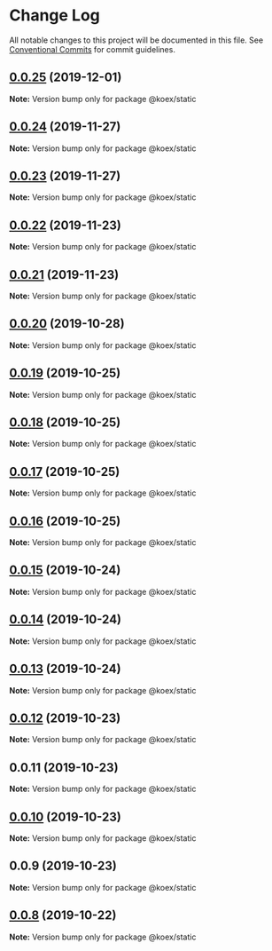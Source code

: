 # Change Log

All notable changes to this project will be documented in this file.
See [Conventional Commits](https://conventionalcommits.org) for commit guidelines.

## [0.0.25](https://github.com/koexjs/static/compare/v0.0.24...v0.0.25) (2019-12-01)

**Note:** Version bump only for package @koex/static





## [0.0.24](https://github.com/koexjs/static/compare/v0.0.23...v0.0.24) (2019-11-27)

**Note:** Version bump only for package @koex/static





## [0.0.23](https://github.com/koexjs/static/compare/v0.0.22...v0.0.23) (2019-11-27)

**Note:** Version bump only for package @koex/static





## [0.0.22](https://github.com/koexjs/static/compare/v0.0.21...v0.0.22) (2019-11-23)

**Note:** Version bump only for package @koex/static





## [0.0.21](https://github.com/koexjs/static/compare/v0.0.20...v0.0.21) (2019-11-23)

**Note:** Version bump only for package @koex/static





## [0.0.20](https://github.com/koexjs/static/compare/v0.0.19...v0.0.20) (2019-10-28)

**Note:** Version bump only for package @koex/static





## [0.0.19](https://github.com/koexjs/static/compare/v0.0.18...v0.0.19) (2019-10-25)

**Note:** Version bump only for package @koex/static





## [0.0.18](https://github.com/koexjs/static/compare/v0.0.17...v0.0.18) (2019-10-25)

**Note:** Version bump only for package @koex/static





## [0.0.17](https://github.com/koexjs/static/compare/v0.0.16...v0.0.17) (2019-10-25)

**Note:** Version bump only for package @koex/static





## [0.0.16](https://github.com/koexjs/static/compare/v0.0.15...v0.0.16) (2019-10-25)

**Note:** Version bump only for package @koex/static





## [0.0.15](https://github.com/koexjs/static/compare/v0.0.14...v0.0.15) (2019-10-24)

**Note:** Version bump only for package @koex/static





## [0.0.14](https://github.com/koexjs/static/compare/v0.0.13...v0.0.14) (2019-10-24)

**Note:** Version bump only for package @koex/static





## [0.0.13](https://github.com/koexjs/static/compare/v0.0.12...v0.0.13) (2019-10-24)

**Note:** Version bump only for package @koex/static





## [0.0.12](https://github.com/koexjs/static/compare/v0.0.11...v0.0.12) (2019-10-23)

**Note:** Version bump only for package @koex/static





## 0.0.11 (2019-10-23)

**Note:** Version bump only for package @koex/static





## [0.0.10](https://github.com/koexjs/static/compare/v0.0.9...v0.0.10) (2019-10-23)

**Note:** Version bump only for package @koex/static





## 0.0.9 (2019-10-23)

**Note:** Version bump only for package @koex/static





## [0.0.8](https://github.com/koexjs/static/compare/v0.0.7...v0.0.8) (2019-10-22)

**Note:** Version bump only for package @koex/static
